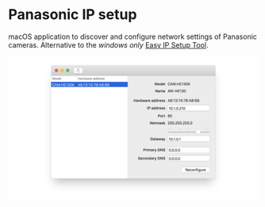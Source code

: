 # Panasonic IP setup
macOS application to discover and configure network settings of Panasonic cameras. Alternative to the *windows only* [Easy IP Setup Tool](https://security.panasonic.com/download/tools/#easy).

![Screenshot of the application](Graphics/Screenshot.jpg)